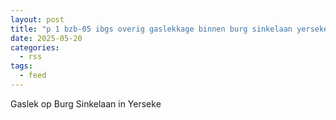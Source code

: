 ```yaml
---
layout: post
title: "p 1 bzb-05 ibgs overig gaslekkage binnen burg sinkelaan yerseke 194995 194233"
date: 2025-05-20
categories: 
  - rss
tags: 
  - feed
---
```


Gaslek op Burg Sinkelaan in Yerseke
